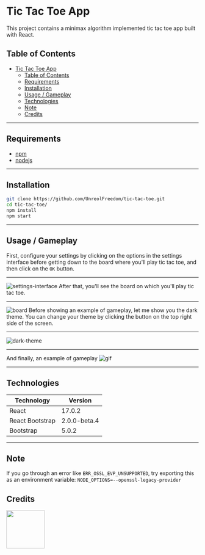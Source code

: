 # Tic Tac Toe App

This project contains a minimax algorithm implemented tic tac toe app built with React.

## Table of Contents

- [Tic Tac Toe App](#tic-tac-toe-app)
  - [Table of Contents](#table-of-contents)
  - [Requirements](#requirements)
  - [Installation](#installation)
  - [Usage / Gameplay](#usage--gameplay)
  - [Technologies](#technologies)
  - [Note](#note)
  - [Credits](#credits)

---

<a name="Requirements"></a>

## Requirements

- [npm](https://www.npmjs.com/)
- [nodejs](https://nodejs.org/en/)

---

<a name="Installation"></a>

## Installation

```bash
git clone https://github.com/UnreolFreedom/tic-tac-toe.git
cd tic-tac-toe/
npm install
npm start
```

---

<a name="Usage"></a>

## Usage / Gameplay

First, configure your settings by clicking on the options in the settings interface before getting down to the board where you'll play tic tac toe, and then click on the `OK` button.

---

![settings-interface](https://user-images.githubusercontent.com/81323808/129343585-d9c894a0-d39e-47a7-885f-7e14b40c410a.png)
After that, you'll see the board on which you'll play tic tac toe.

---

![board](https://user-images.githubusercontent.com/81323808/129342207-c153b989-698f-4808-83f5-f96011ed2fbe.png)
Before showing an example of gameplay, let me show you the dark theme. You can change your theme by clicking the button on the top right side of the screen.

---

![dark-theme](https://user-images.githubusercontent.com/81323808/129342269-8454f293-7b71-42e2-9b5f-b8e8225d6240.png)

---

And finally, an example of gameplay
![gif](https://user-images.githubusercontent.com/81323808/129346406-18fc7be9-e8c3-470f-a0a9-c33d5d733df7.gif)

---

<a name="Technologies"></a>

## Technologies

| Technology      | Version      |
| --------------- | ------------ |
| React           | 17.0.2       |
| React Bootstrap | 2.0.0-beta.4 |
| Bootstrap       | 5.0.2        |

---

## Note

If you go through an error like `ERR_OSSL_EVP_UNSUPPORTED`, try exporting this as an environment variable:
`NODE_OPTIONS=--openssl-legacy-provider`

<a name="Credits"></a>

## Credits

<img src="https://avatars.githubusercontent.com/u/81323808?v=4" width="100px"></img>
